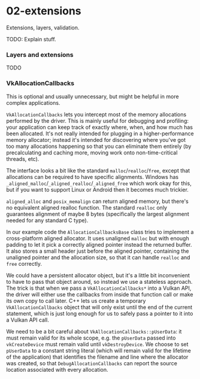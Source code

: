 # 02-extensions

Extensions, layers, validation.

TODO: Explain stuff.

### Layers and extensions

TODO

### VkAllocationCallbacks

This is optional and usually unnecessary, but might be helpful in more complex applications.

`VkAllocationCallbacks` lets you intercept most of the memory allocations performed by the driver.
This is mainly useful for debugging and profiling: your application can keep track of exactly
where, when, and how much has been allocated.
It's not really intended for plugging in a higher-performance memory allocator;
instead it's intended for discovering where you've got too many allocations happening
so that you can eliminate them entirely (by precalculating and caching more,
moving work onto non-time-critical threads, etc).

The interface looks a bit like the standard `malloc`/`realloc`/`free`, except that
allocations can be required to have specific alignments.
Windows has `_aligned_malloc`/`_aligned_realloc`/`_aligned_free` which work okay for this,
but if you want to support Linux or Android then it becomes much trickier.

`aligned_alloc` and `posix_memalign` can return aligned memory,
but there's no equivalent aligned realloc function.
The standard `realloc` only guarantees alignment of maybe 8 bytes
(specifically the largest alignment needed for any standard C type).

In our example code the `AllocationCallbacksBase` class tries to implement a cross-platform
aligned allocator. It uses unaligned `malloc` but with enough padding to let it
pick a correctly aligned pointer instead the returned buffer. It also stores a
small header just before the aligned pointer, containing the unaligned pointer and
the allocation size, so that it can handle `realloc` and `free` correctly.

We could have a persistent allocator object, but it's a little bit inconvenient
to have to pass that object around, so instead we use a stateless approach.
The trick is that when we pass a `VkAllocationCallbacks*` into a Vulkan API,
the driver will either use the callbacks from inside that function call
or make its own copy to call later.
C++ lets us create a temporary `VkAllocationCallbacks` object that will only
exist until the end of the current statement, which is just long enough for us
to safely pass a pointer to it into a Vulkan API call.

We need to be a bit careful about `VkAllocationCallbacks::pUserData`:
it must remain valid for its whole scope, e.g. the `pUserData` passed
into `vkCreateDevice` must remain valid until `vkDestroyDevice`.
We choose to set `pUserData` to a constant string literal (which will remain valid for
the lifetime of the application) that identifies the filename and line where the
allocator was created, so that `DebugAllocationCallbacks` can report the source location
associated with every allocation.
